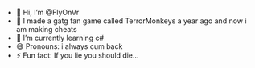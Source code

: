 - 👋 Hi, I’m @FlyOnVr
- 👀 I made a gatg fan game called TerrorMonkeys a year ago and now i am making cheats
- 🌱 I’m currently learning c#
- 😄 Pronouns: i always cum back
- ⚡ Fun fact: If you lie you should die...

<!---
skibidi
--->
